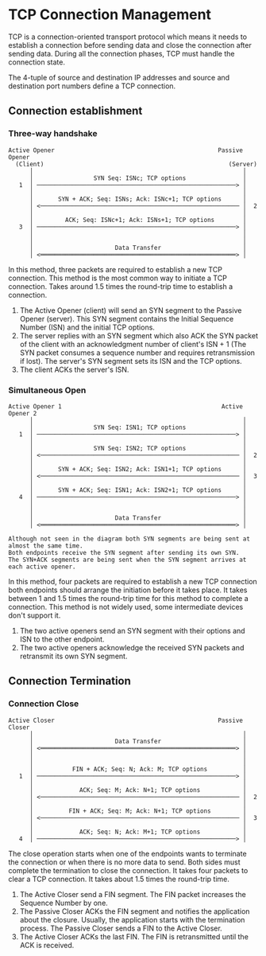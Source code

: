 # TCP Connection Management

TCP is a connection-oriented transport protocol which means it needs to establish a connection before sending data and close the connection after sending data. During all the connection phases, TCP must handle the connection state.

The 4-tuple of source and destination IP addresses and source and destination port numbers define a TCP connection.

## Connection establishment

### Three-way handshake

    Active Opener                                              Passive Opener
      (Client)                                                    (Server)
          │                                                           │
          │                 SYN Seq: ISNc; TCP options                │
       1  │ ────────────────────────────────────────────────────────> │
          │                                                           │
          │       SYN + ACK; Seq: ISNs; Ack: ISNc+1; TCP options      │
          │ <──────────────────────────────────────────────────────── │  2
          │                                                           │
          │         ACK; Seq: ISNc+1; Ack: ISNs+1; TCP options        │
       3  │ ────────────────────────────────────────────────────────> │
          │                                                           │
          │                                                           │
          │                       Data Transfer                       │
          │ <═══════════════════════════════════════════════════════> │

In this method, three packets are required to establish a new TCP connection. This method is the most common way to initiate a TCP connection. Takes around 1.5 times the round-trip time to establish a connection.
1. The Active Opener (client) will send an SYN segment to the Passive Opener (server). This SYN segment contains the Initial Sequence Number (ISN) and the initial TCP options.
2. The server replies with an SYN segment which also ACK the SYN packet of the client with an acknowledgment number of client's ISN + 1 (The SYN packet consumes a sequence number and requires retransmission if lost). The server's SYN segment sets its ISN and the TCP options.
3. The client ACKs the server's ISN.

### Simultaneous Open

    Active Opener 1                                             Active Opener 2
          │                                                           │
          │                 SYN Seq: ISN1; TCP options                │
       1  │ ────────────────────────────────────────────────────────> │
          │                                                           │
          │                 SYN Seq: ISN2; TCP options                │
          │ <──────────────────────────────────────────────────────── │  2
          │                                                           │
          │       SYN + ACK; Seq: ISN2; Ack: ISN1+1; TCP options      │
          │ <──────────────────────────────────────────────────────── │  3
          │                                                           │
          │       SYN + ACK; Seq: ISN1; Ack: ISN2+1; TCP options      │
       4  │ ────────────────────────────────────────────────────────> │
          │                                                           │
          │                                                           │
          │                       Data Transfer                       │
          │ <═══════════════════════════════════════════════════════> │

    Although not seen in the diagram both SYN segments are being sent at almost the same time.
    Both endpoints receive the SYN segment after sending its own SYN.
    The SYN+ACK segments are being sent when the SYN segment arrives at each active opener.

In this method, four packets are required to establish a new TCP connection both endpoints should arrange the initiation before it takes place. It takes between 1 and 1.5 times the round-trip time for this method to complete a connection. This method is not widely used, some intermediate devices don't support it.
1. The two active openers send an SYN segment with their options and ISN to the other endpoint.
2. The two active openers acknowledge the received SYN packets and retransmit its own SYN segment.

## Connection Termination

### Connection Close

    Active Closer                                              Passive Closer
          │                                                           │
          │                       Data Transfer                       │
          │ <═══════════════════════════════════════════════════════> │
          │                                                           │
          │                                                           │
          │           FIN + ACK; Seq: N; Ack: M; TCP options          │
       1  │ ────────────────────────────────────────────────────────> │
          │                                                           │
          │             ACK; Seq: M; Ack: N+1; TCP options            │
          │ <──────────────────────────────────────────────────────── │  2
          │                                                           │
          │          FIN + ACK; Seq: M; Ack: N+1; TCP options         │
          │ <──────────────────────────────────────────────────────── │  3
          │                                                           │
          │             ACK; Seq: N; Ack: M+1; TCP options            │
       4  │ ────────────────────────────────────────────────────────> │

The close operation starts when one of the endpoints wants to terminate the connection or when there is no more data to send. Both sides must complete the termination to close the connection. It takes four packets to clear a TCP connection. It takes about 1.5 times the round-trip time.
1. The Active Closer send a FIN segment. The FIN packet increases the Sequence Number by one.
2. The Passive Closer ACKs the FIN segment and notifies the application about the closure. Usually, the application starts with the termination process. The Passive Closer sends a FIN to the Active Closer.
3. The Active Closer ACKs the last FIN. The FIN is retransmitted until the ACK is received.
